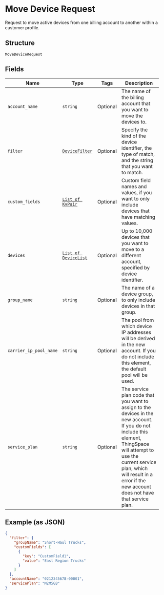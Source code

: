 
# Move Device Request

Request to move active devices from one billing account to another within a customer profile.

## Structure

`MoveDeviceRequest`

## Fields

| Name | Type | Tags | Description |
|  --- | --- | --- | --- |
| `account_name` | `string` | Optional | The name of the billing account that you want to move the devices to. |
| `filter` | [`DeviceFilter`](../../doc/models/device-filter.md) | Optional | Specify the kind of the device identifier, the type of match, and the string that you want to match. |
| `custom_fields` | [`List of KvPair`](../../doc/models/kv-pair.md) | Optional | Custom field names and values, if you want to only include devices that have matching values. |
| `devices` | [`List of DeviceList`](../../doc/models/device-list.md) | Optional | Up to 10,000 devices that you want to move to a different account, specified by device identifier. |
| `group_name` | `string` | Optional | The name of a device group, to only include devices in that group. |
| `carrier_ip_pool_name` | `string` | Optional | The pool from which device IP addresses will be derived in the new account. If you do not include this element, the default pool will be used. |
| `service_plan` | `string` | Optional | The service plan code that you want to assign to the devices in the new account. If you do not include this element, ThingSpace will attempt to use the current service plan, which will result in a error if the new account does not have that service plan. |

## Example (as JSON)

```json
{
  "filter": {
    "groupName": "Short-Haul Trucks",
    "customFields": [
      {
        "key": "CustomField1",
        "value": "East Region Trucks"
      }
    ]
  },
  "accountName": "0212345678-00001",
  "servicePlan": "M2M5GB"
}
```

